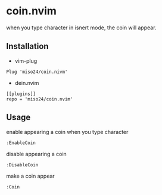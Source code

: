 # coin.nvim

when you type character in isnert mode, the coin will appear.

## Installation

- vim-plug

```
Plug 'miso24/coin.nivm'
```

- dein.nvim

```
[[plugins]]
repo = 'miso24/coin.nvim'
```

## Usage

enable appearing a coin when you type character

```
:EnableCoin
```

disable appearing a coin

```
:DisableCoin
```

make a coin appear

```
:Coin
```